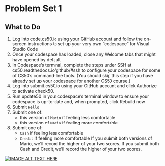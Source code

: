 # Problem Set 1

## What to Do
1. Log into code.cs50.io using your GitHub account and follow the on-screen instructions to set up your very own “codespace” for Visual Studio Code
2. Once your codespace has loaded, close any Welcome tabs that might have opened by default
3. In Codespace’s terminal, complete the steps under SSH at cs50.readthedocs.io/github/#ssh to configure your codespace for some of CS50’s command-line tools. (You should skip this step if you have already set up your codespace for another CS50 course.)
4. Log into submit.cs50.io using your GitHub account and click Authorize to activate check50.
5. Run update50 in your codespace’s terminal window to ensure your codespace is up-to-date and, when prompted, click Rebuild now
6. Submit `Hello`
7. Submit one of:
   - this version of `Mario` if feeling less comfortable
   - this version of `Mario` if feeling more comfortable
8. Submit one of:
   - `Cash` if feeling less comfortable
   - `Credit` if feeling more comfortable
If you submit both versions of Mario, we’ll record the higher of your two scores. If you submit both Cash and Credit, we’ll record the higher of your two scores.

[![IMAGE ALT TEXT HERE](http://img.youtube.com/vi/URrzmoIyqLw/0.jpg)](http://www.youtube.com/watch?v=URrzmoIyqLw)

